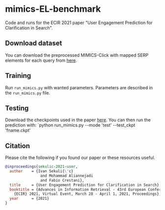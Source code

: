 # mimics-EL-benchmark
Code and runs for the ECIR 2021 paper "User Engagement Prediction for Clarification in Search".

## Download dataset

You can download the preprocessed MIMICS-Click with mapped SERP elements for each query from [here](https://usi365-my.sharepoint.com/:f:/g/personal/sekuli_usi_ch/El51JpycjZdEj1R8neF1dQ4BJXCSqAK5RhKb0BRfwrmt7Q?e=2gNqgY).

## Training

Run `run_mimics.py` with wanted parameters. Parameters are described in the `run_mimics.py` file. 

## Testing

Download the checkpoints used in the paper [here](https://usi365-my.sharepoint.com/:f:/g/personal/sekuli_usi_ch/El51JpycjZdEj1R8neF1dQ4BJXCSqAK5RhKb0BRfwrmt7Q?e=2gNqgY). You can then run the prediction with:
`python run_mimics.py --mode 'test' --test_ckpt 'fname.ckpt'

## Citation

Please cite the following if you found our paper or these resources useful.

```bibtex
@inproceedings{sekulic-2021-user,
  author    = {Ivan Sekuli{\'c}
                and Mohammad Aliannejadi
                and Fabio Crestani},
  title     = {User Engagement Prediction for Clarification in Search},
  booktitle = {Advances in Information Retrieval - 43rd European Conference on {IR} Research, 
    {ECIR} 2021, Virtual Event, March 28 - April 1, 2021, Proceedings},
  year      = {2021}
}
```

